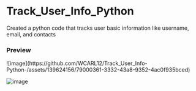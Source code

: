 # Track_User_Info_Python
<p>Created a python code that tracks user basic information like username, email, and contacts</p>
<h3>Preview</h3>
![image](https://github.com/WCARL12/Track_User_Info-Python-/assets/139624156/79000361-3332-43a8-9352-4ac0f935bced)

![image](https://github.com/WCARL12/Track_User_Info-Python-/assets/139624156/e90491b2-963e-419f-bb9a-4acc7c1d62a5)

